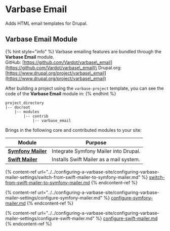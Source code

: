 # Varbase Email

Adds HTML email templates for Drupal.

## Varbase Email Module

{% hint style="info" %}
Varbase emailing features are bundled through the **Varbase Email** module.\
GitHub: [https://github.com/Vardot/varbase\_email](https://github.com/Vardot/varbase\_email)\
Drupal.org: [https://www.drupal.org/project/varbase\_email](https://www.drupal.org/project/varbase\_email)

After building a project using the `varbase-project` template, you can see the code of the **Varbase Email** module in:
{% endhint %}

```
project_directory
|-- docroot
    |-- modules
        |-- contrib
            |-- varbase_email
```

Brings in the following core and contributed modules to your site:

| Module                                                                       | Purpose                                 |
| ---------------------------------------------------------------------------- | --------------------------------------- |
| ****[**Symfony Mailer**](https://www.drupal.org/project/symfony\_mailer)**** | Integrate Symfony Mailer into Drupal.   |
| ****[**Swift Mailer**](https://drupal.org/project/swiftmailer)****           | Installs Swift Mailer as a mail system. |

{% content-ref url="../../configuring-a-varbase-site/configuring-varbase-mailer-settings/switch-from-swift-mailer-to-symfony-mailer.md" %}
[switch-from-swift-mailer-to-symfony-mailer.md](../../configuring-a-varbase-site/configuring-varbase-mailer-settings/switch-from-swift-mailer-to-symfony-mailer.md)
{% endcontent-ref %}

{% content-ref url="../../configuring-a-varbase-site/configuring-varbase-mailer-settings/configure-symfony-mailer.md" %}
[configure-symfony-mailer.md](../../configuring-a-varbase-site/configuring-varbase-mailer-settings/configure-symfony-mailer.md)
{% endcontent-ref %}

{% content-ref url="../../configuring-a-varbase-site/configuring-varbase-mailer-settings/configure-swift-mailer.md" %}
[configure-swift-mailer.md](../../configuring-a-varbase-site/configuring-varbase-mailer-settings/configure-swift-mailer.md)
{% endcontent-ref %}
